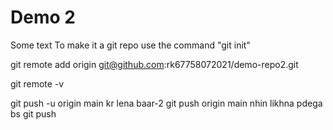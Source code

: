 # Demo 2

Some text
To make it a git repo use the command "git init"

 git remote add origin git@github.com:rk67758072021/demo-repo2.git

 git remote -v

 git push -u origin main kr lena baar-2 git push origin main nhin likhna pdega bs git push 